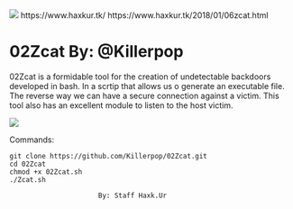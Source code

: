 <img src="http://2.bp.blogspot.com/-AEMFuusurAY/WmZzIWGkrmI/AAAAAAAAAnk/e2dyPk_bRfgjYhSOHufT4EsIerBZmHGIwCK4BGAYYCw/s326/sdcdc.png" />
https://www.haxkur.tk/   https://www.haxkur.tk/2018/01/06zcat.html

# 02Zcat By: @Killerpop


02Zcat is a formidable tool for the creation of undetectable 
backdoors developed in bash. In a scrtip that allows us 
o generate an executable file. 
The reverse way we can have a secure connection against a victim.
This tool also has an excellent module to listen to the host victim.


<img src="https://4.bp.blogspot.com/-UKSgqYFFEMM/WoW37M65KII/AAAAAAAAAqE/WTCmc4AXD9wPX0yReXxzQptXmdXicuaLQCLcBGAs/s1600/Captura%2Bde%2Bpantalla%2B2018-02-15%2B13%253A39%253A43.png" />


Commands:

	git clone https://github.com/Killerpop/02Zcat.git
	cd 02Zcat
	chmod +x 02Zcat.sh
	./Zcat.sh

                          By: Staff Haxk.Ur
